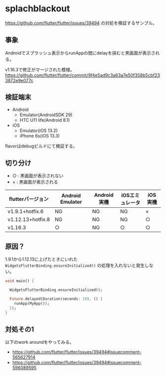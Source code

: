 # splachblackout

https://github.com/flutter/flutter/issues/39494 の対処を検証するサンプル。

## 事象

Androidでスプラッシュ表示からrunAppの間にdelayを挟むと黒画面が表示される。

v1.16.3で修正がマージされた模様。 https://github.com/flutter/flutter/commit/9f4e5ad9c3a63a7e50f358b5cbf233872e9e077c

## 検証端末

- Android
  - Emulator(AndroidSDK 29)
  - HTC U11 life(Android 8.1)
- iOS
  - Emulator(iOS 13.2)
  - iPhone 6s(iOS 13.3)

flavorはdebugビルドにて検証する。

## 切り分け

- ○ : 黒画面が表示されない
- × : 黒画面が表示される

| flutterバージョン | Android　Emulator | Android実機 |  iOSエミュレータ |  iOS実機 |
| ---- | ---- | ---- | ---- | ---- |
| v1.9.1+hotfix.6 | NG | NG | NG | × |
| v1.12.13+hotfix.8 | NG | NG | NG | ○　|
| v1.16.3 | ○ | NG | ○　|  ○　|

## 原因？

1.9.1から1.12.13に上げたときにいれた `WidgetsFlutterBinding.ensureInitialized()` の処理を入れないと発生しない。

```dart
void main() {

  WidgetsFlutterBinding.ensureInitialized();

  Future.delayed(Duration(seconds: 10), () {
    runApp(MyApp());
  });
}

```

## 対処その1

以下のwork aroundをやってみる。

- https://github.com/flutter/flutter/issues/39494#issuecomment-565627914
- https://github.com/flutter/flutter/issues/39494#issuecomment-596089595